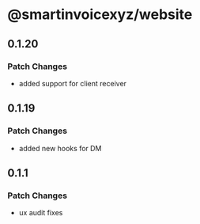 # @smartinvoicexyz/website

## 0.1.20

### Patch Changes

- added support for client receiver

## 0.1.19

### Patch Changes

- added new hooks for DM

## 0.1.1

### Patch Changes

- ux audit fixes
